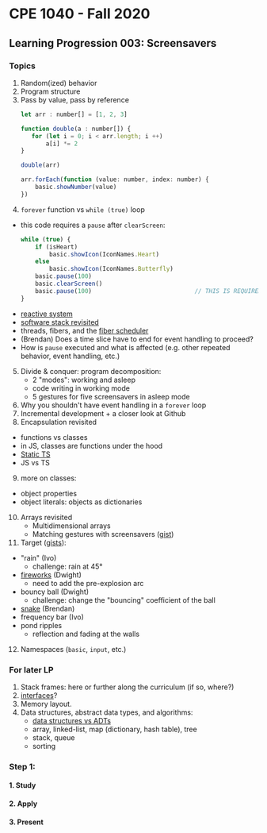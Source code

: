 # CPE 1040 - Fall 2020

## Learning Progression 003: Screensavers

### Topics

1. Random(ized) behavior  
2. Program structure   
3. Pass by value, pass by reference  
   ```javascript
   let arr : number[] = [1, 2, 3]

   function double(a : number[]) {
      for (let i = 0; i < arr.length; i ++)
          a[i] *= 2
   }

   double(arr)

   arr.forEach(function (value: number, index: number) {
       basic.showNumber(value)    
   })
   ```
4. `forever` function vs `while (true)` loop  
  - this code requires a `pause` after `clearScreen`:
    ```javascript
    while (true) {
        if (isHeart)                                             
            basic.showIcon(IconNames.Heart)
        else
            basic.showIcon(IconNames.Butterfly)
        basic.pause(100)
        basic.clearScreen()
        basic.pause(100)                             // THIS IS REQUIRED TO SEE THE ICON BLINK
    }
    ```
  - [reactive system](https://makecode.microbit.org/device/reactive)  
  - [software stack revisited](https://mattwarren.org/2017/11/28/Exploring-the-BBC-microbit-Software-Stack/)  
  - threads, fibers, and the [fiber scheduler](https://lancaster-university.github.io/microbit-docs/advanced/)  
  - (Brendan) Does a time slice have to end for event handling to proceed?  
  - How is `pause` executed and what is affected (e.g. other repeated behavior, event handling, etc.)
5. Divide & conquer: program decomposition:  
   - 2 "modes": working and asleep  
   - code writing in working mode  
   - 5 gestures for five screensavers in asleep mode  
6. Why you shouldn't have event handling in a `forever` loop  
7. Incremental development + a closer look at Github  
8. Encapsulation revisited  
  - functions vs classes   
  - in JS, classes are functions under the hood  
  - [Static TS](https://www.microsoft.com/en-us/research/publication/static-typescript/)   
  - JS vs TS  
9. more on classes:  
  - object properties  
  - object literals: objects as dictionaries  
10. Arrays revisited  
    - Multidimensional arrays   
    - Matching gestures with screensavers ([gist](https://gist.github.com/ivogeorg/efa6747383323654b3556e3c3470efa6))   
11. Target ([gists](https://gist.github.com/ivogeorg)):   
  - "rain" (Ivo)  
    - challenge: rain at 45°
  - [fireworks](https://github.com/Introduction-to-Computer-Engineering/screensavers-for-the-micro-bit-AKA-turtle/blob/master/screensaver.js) (Dwight)  
    - need to add the pre-explosion arc  
  - bouncy ball (Dwight)  
    - challenge: change the "bouncing" coefficient of the ball  
  - [snake](https://github.com/iconoptic/snake-microbit/blob/master/snake.js) (Brendan)  
  - frequency bar (Ivo)  
  - pond ripples  
    - reflection and fading at the walls  
12. Namespaces (`basic`, `input`, etc.)  
    
### For later LP
1. Stack frames: here or further along the curriculum (if so, where?)   
2. [interfaces](https://makecode.microbit.org/javascript/interfaces)?  
3. Memory layout.  
4. Data structures, abstract data types, and algorithms:  
   - [data structures vs ADTs](https://www.google.com/search?q=data+structure+vs+abstract+data+type&oq=data+structure+vs+&aqs=chrome.0.0l2j69i57j0l5.4669j0j7&sourceid=chrome&ie=UTF-8)  
   - array, linked-list, map (dictionary, hash table), tree   
   - stack, queue  
   - sorting  
   
   

### Step 1: 

#### 1. Study
#### 2. Apply
#### 3. Present
